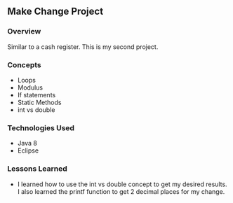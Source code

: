 
## Make Change Project

### Overview

Similar to a cash register. This is my second project.

### Concepts

+ Loops
+ Modulus
+ If statements
+ Static Methods
+ int vs double



### Technologies Used

+ Java 8
+ Eclipse

### Lessons Learned

+ I learned how to use the int vs double concept to get my desired results. I also learned the printf function to get 2 decimal places for my change. 